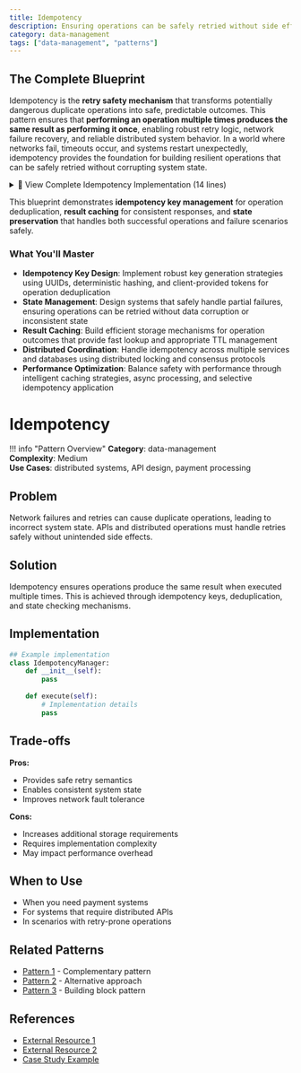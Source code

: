 ```yaml
---
title: Idempotency
description: Ensuring operations can be safely retried without side effects
category: data-management
tags: ["data-management", "patterns"]
---
```


## The Complete Blueprint

Idempotency is the **retry safety mechanism** that transforms potentially dangerous duplicate operations into safe, predictable outcomes. This pattern ensures that **performing an operation multiple times produces the same result as performing it once**, enabling robust retry logic, network failure recovery, and reliable distributed system behavior. In a world where networks fail, timeouts occur, and systems restart unexpectedly, idempotency provides the foundation for building resilient operations that can be safely retried without corrupting system state.

<details>
<summary>📄 View Complete Idempotency Implementation (14 lines)</summary>

```mermaid
graph TB
    subgraph "Idempotent Operation Flow"
        Request[Request with<br/>Idempotency Key] --> Check{Key Exists?}
        
        Check -->|Yes| Cached[Return Cached<br/>Response]
        Check -->|No| Process[Process Operation]
        
        Process --> Store[Store Result with<br/>Idempotency Key]
        Store --> Response[Return Response]
        
        Process --> Failure{Operation Failed?}
        Failure -->|Yes| ErrorStore[Store Error State]
        Failure -->|No| Store
        
        ErrorStore --> ErrorResponse[Return Error<br/>Response]
    end
    
    style Check fill:#ff9800,stroke:#f57c00,stroke-width:2px,color:#fff
    style Store fill:#4caf50,stroke:#388e3c,stroke-width:2px,color:#fff
    style Cached fill:#2196f3,stroke:#1976d2,stroke-width:2px,color:#fff
```

</details>

This blueprint demonstrates **idempotency key management** for operation deduplication, **result caching** for consistent responses, and **state preservation** that handles both successful operations and failure scenarios safely.

### What You'll Master

- **Idempotency Key Design**: Implement robust key generation strategies using UUIDs, deterministic hashing, and client-provided tokens for operation deduplication
- **State Management**: Design systems that safely handle partial failures, ensuring operations can be retried without data corruption or inconsistent state
- **Result Caching**: Build efficient storage mechanisms for operation outcomes that provide fast lookup and appropriate TTL management
- **Distributed Coordination**: Handle idempotency across multiple services and databases using distributed locking and consensus protocols
- **Performance Optimization**: Balance safety with performance through intelligent caching strategies, async processing, and selective idempotency application

# Idempotency

!!! info "Pattern Overview"
    **Category**: data-management  
    **Complexity**: Medium  
    **Use Cases**: distributed systems, API design, payment processing

## Problem

Network failures and retries can cause duplicate operations, leading to incorrect system state. APIs and distributed operations must handle retries safely without unintended side effects.

## Solution

Idempotency ensures operations produce the same result when executed multiple times. This is achieved through idempotency keys, deduplication, and state checking mechanisms.

## Implementation

```python
## Example implementation
class IdempotencyManager:
    def __init__(self):
        pass
    
    def execute(self):
        # Implementation details
        pass
```

## Trade-offs

**Pros:**
- Provides safe retry semantics
- Enables consistent system state
- Improves network fault tolerance

**Cons:**
- Increases additional storage requirements
- Requires implementation complexity
- May impact performance overhead

## When to Use

- When you need payment systems
- For systems that require distributed APIs
- In scenarios with retry-prone operations

## Related Patterns

- [Pattern 1](../related-pattern-1.md) - Complementary pattern
- [Pattern 2](../related-pattern-2.md) - Alternative approach
- [Pattern 3](../related-pattern-3.md) - Building block pattern

## References

- [External Resource 1](#)
- [External Resource 2](#)
- [Case Study Example](../../architects-handbook/case-studies/example.md)
